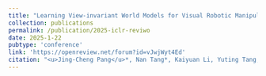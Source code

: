 ```yaml
---
title: "Learning View-invariant World Models for Visual Robotic Manipulation"
collection: publications
permalink: /publication/2025-iclr-reviwo
date: 2025-1-22
pubtype: 'conference'
link: 'https://openreview.net/forum?id=vJwjWyt4Ed'
citation: "<u>Jing-Cheng Pang</u>*, Nan Tang*, Kaiyuan Li, Yuting Tang, Xin-Qiang Cai, Zhen-Yu Zhang, Gang Niu, Masashi Sugiyama, Yang Yu. <i> Learning View-invariant World Models for Visual Robotic Manipulation. </i>In: <b>ICLR</b>, 2025."
---
```

